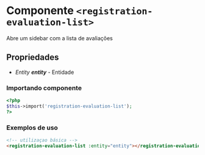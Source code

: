 # Componente `<registration-evaluation-list>`
Abre um sidebar com a lista de avaliações
  
## Propriedades
- *Entity **entity*** - Entidade

### Importando componente
```PHP
<?php 
$this->import('registration-evaluation-list');
?>
```
### Exemplos de uso
```HTML
<!-- utilizaçao básica -->
<registration-evaluation-list :entity="entity"></registration-evaluation-list>

```